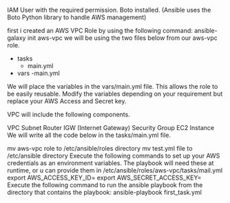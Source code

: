 IAM User with the required permission.
Boto installed. (Ansible uses the Boto Python library to handle AWS management)

first i created an AWS VPC Role by using the following command: ansible-galaxy init aws-vpc
we will be using the two files below from our aws-vpc role.
- tasks
   - main.yml
- vars
   -main.yml

We will place the variables in the vars/main.yml file. This allows the role to be easily reusable. Modify the variables depending on your requirement but replace your AWS Access and Secret key.

VPC will include the following components.

VPC
Subnet
Router
IGW (Internet Gateway)
Security Group
EC2 Instance
We will write all the code below in the tasks/main.yml file.




mv aws-vpc role to /etc/ansible/roles directory
mv test.yml file to /etc/ansible directory
Execute the following commands to set up your AWS credentials as an environment variables. The playbook will need these at runtime, or u can provide them in /etc/ansible/roles/aws-vpc/tasks/mail.yml
export AWS_ACCESS_KEY_ID=<replace your key>
export AWS_SECRET_ACCESS_KEY=<replace your secret>
Execute the following command to run the ansible playbook from the directory that contains the playbook: ansible-playbook first_task.yml 

